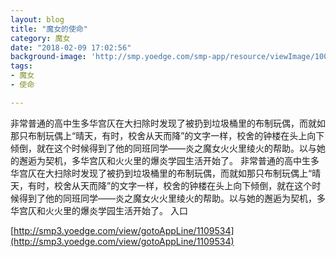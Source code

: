 ```yaml
---
layout: blog
title: "魔女的使命"
category: 魔女
date: "2018-02-09 17:02:56"
background-image: 'http://smp.yoedge.com/smp-app/resource/viewImage/1001360appline.png'
tags:
- 魔女
- 使命

---
```

非常普通的高中生多华宫仄在大扫除时发现了被扔到垃圾桶里的布制玩偶，而就如那只布制玩偶上“晴天，有时，校舍从天而降”的文字一样，校舍的钟楼在头上向下倾倒，就在这个时候得到了他的同班同学——炎之魔女火火里绫火的帮助。以与她的邂逅为契机，多华宫仄和火火里的爆炎学园生活开始了。
非常普通的高中生多华宫仄在大扫除时发现了被扔到垃圾桶里的布制玩偶，而就如那只布制玩偶上“晴天，有时，校舍从天而降”的文字一样，校舍的钟楼在头上向下倾倒，就在这个时候得到了他的同班同学——炎之魔女火火里绫火的帮助。以与她的邂逅为契机，多华宫仄和火火里的爆炎学园生活开始了。
入口

[http://smp3.yoedge.com/view/gotoAppLine/1109534](http://smp3.yoedge.com/view/gotoAppLine/1109534)

        
